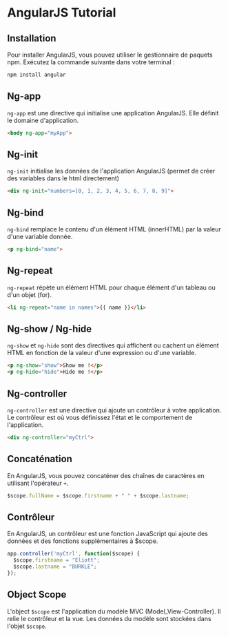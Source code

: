 # AngularJS Tutorial
## Installation 

Pour installer AngularJS, vous pouvez utiliser le gestionnaire de paquets npm. Exécutez la commande suivante dans votre terminal :  
```bash
npm install angular
```

## Ng-app

`ng-app` est une directive qui initialise une application AngularJS. Elle définit le domaine d'application.  
```html
<body ng-app="myApp">
```

## Ng-init

`ng-init` initialise les données de l'application AngularJS (permet de créer des variables dans le html directement)  
```html
<div ng-init="numbers=[0, 1, 2, 3, 4, 5, 6, 7, 8, 9]">
```

## Ng-bind

`ng-bind` remplace le contenu d'un élément HTML (innerHTML) par la valeur d'une variable donnée.
```html
<p ng-bind="name">
```

## Ng-repeat

`ng-repeat` répète un élément HTML pour chaque élément d'un tableau ou d'un objet (for).
```html
<li ng-repeat="name in names">{{ name }}</li>
```

## Ng-show / Ng-hide

`ng-show` et `ng-hide` sont des directives qui affichent ou cachent un élément HTML en fonction de la valeur d'une expression ou d'une variable.
```html
<p ng-show="show">Show me !</p>
<p ng-hide="hide">Hide me !</p>
```

## Ng-controller

`ng-controller` est une directive qui ajoute un contrôleur à votre application. Le contrôleur est où vous définissez l'état et le comportement de l'application.
```html
<div ng-controller="myCtrl">
```

## Concaténation 

En AngularJS, vous pouvez concaténer des chaînes de caractères en utilisant l'opérateur `+`.
```javascript
$scope.fullName = $scope.firstname + " " + $scope.lastname;
```

## Contrôleur

En AngularJS, un contrôleur est une fonction JavaScript qui ajoute des données et des fonctions supplémentaires à $scope.
```javascript
app.controller('myCtrl', function($scope) {
  $scope.firstname = "Eliott";
  $scope.lastname = "BURKLE";
});
```

## Object Scope

L'object `$scope` est l'application du modèle MVC (Model_View-Controller). Il relie le contrôleur et la vue. Les données du modèle sont stockées dans l'objet `$scope`.